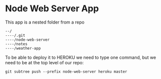 # Node Web Server App

This app is a nested folder from a repo

```
--/
----/.git
----/node-web-server
----/notes
----/weather-app
```
To be able to deploy it to HEROKU we need to type one command, but we 
need to be at the top level of our repo:

`git subtree push --prefix node-web-server heroku master`

